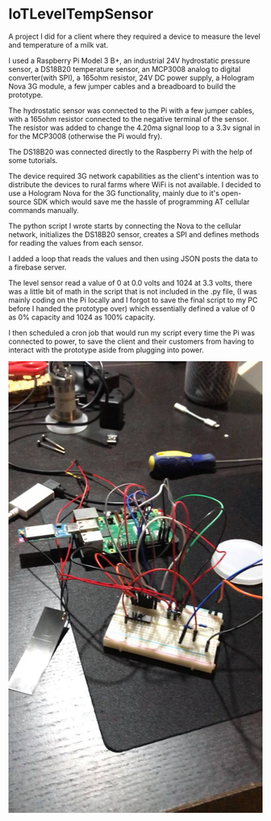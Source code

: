 # IoTLevelTempSensor
A project I did for a client where they required a device to measure the level and temperature of a milk vat.

I used a Raspberry Pi Model 3 B+, an industrial 24V hydrostatic pressure sensor, a DS18B20 temperature sensor, an MCP3008 analog to digital converter(with SPI), a 165ohm resistor, 24V DC power supply, a Hologram Nova 3G module, a few jumper cables and a breadboard to build the prototype.

The hydrostatic sensor was connected to the Pi with a few jumper cables, with a 165ohm resistor connected to the negative terminal of the sensor. The resistor was added to change the 4.20ma signal loop to a 3.3v signal in for the MCP3008 (otherwise the Pi would fry).

The DS18B20 was connected directly to the Raspberry Pi with the help of some tutorials.

The device required 3G network capabilities as the client's intention was to distribute the devices to rural farms where WiFi is not available. I decided to use a Hologram Nova for the 3G functionality, mainly due to it's open-source SDK which would save me the hassle of programming AT cellular commands manually.

The python script I wrote starts by connecting the Nova to the cellular network, initializes the DS18B20 sensor, creates a SPI and defines methods for reading the values from each sensor.

I added a loop that reads the values and then using JSON posts the data to a firebase server.

The level sensor read a value of 0 at 0.0 volts and 1024 at 3.3 volts, there was a little bit of math in the script that is not included in the .py file, (I was mainly coding on the Pi locally and I forgot to save the final script to my PC before I handed the prototype over) which essentially defined a value of 0 as 0% capacity and 1024 as 100% capacity.

I then scheduled a cron job that would run my script every time the Pi was connected to power, to save the client and their customers from having to interact with the prototype aside from plugging into power.

![alt text](https://github.com/milanbaco/IoTLevelTempSensor/blob/master/103840207_820119688733747_9049998624980320457_n.jpg?raw=true)




